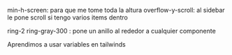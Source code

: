 min-h-screen: para que me tome toda la altura
overflow-y-scroll: al sidebar le pone scroll si tengo varios items dentro

ring-2 ring-gray-300 : pone un anillo al rededor a cualquier componente

Aprendimos a usar variables en tailwinds